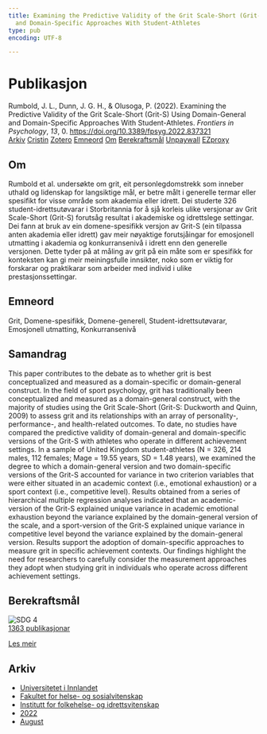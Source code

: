 ```yaml
---
title: Examining the Predictive Validity of the Grit Scale-Short (Grit-S) Using Domain-General
  and Domain-Specific Approaches With Student-Athletes
type: pub
encoding: UTF-8

---
```

<h1>Publikasjon</h1>
<article id="csl-bib-container-DFQ42ML6" class="csl-bib-container">
  <div class="csl-bib-body"> <div class="csl-entry">Rumbold, J. L., Dunn, J. G. H., &#38; Olusoga, P. (2022). Examining the Predictive Validity of the Grit Scale-Short (Grit-S) Using Domain-General and Domain-Specific Approaches With Student-Athletes. <i>Frontiers in Psychology</i>, <i>13</i>, 0. <a href="https://doi.org/10.3389/fpsyg.2022.837321">https://doi.org/10.3389/fpsyg.2022.837321</a></div> </div>
  <div class="csl-bib-buttons">
    <a href="#taxonomy-article-DFQ42ML6" alt="archive" class="csl-bib-button">Arkiv</a>
    <a href="https://app.cristin.no/results/show.jsf?id=2045926" alt="Cristin" class="csl-bib-button">Cristin</a>
    <a href="http://zotero.org/groups/5881554/items/DFQ42ML6" alt="Zotero" class="csl-bib-button">Zotero</a>
    <a href="#keywords-article-DFQ42ML6" alt="keywords" class="csl-bib-button">Emneord</a>
    <a href="#about-article-DFQ42ML6" alt="about_pub" class="csl-bib-button">Om</a>
    <a href="#sdg-article-DFQ42ML6" alt="sdg" class="csl-bib-button">Berekraftsmål</a>
    <a href="https://www.frontiersin.org/articles/10.3389/fpsyg.2022.837321/pdf" alt="Unpaywall" class="csl-bib-button">Unpaywall</a>
    <a href="https://www.frontiersin.org/articles/10.3389/fpsyg.2022.837321/pdf" alt="EZproxy" class="csl-bib-button">EZproxy</a>
  </div>
  <div id="csl-bib-meta-container-DFQ42ML6"></div>
</article>
<div id="csl-bib-meta-DFQ42ML6" class="csl-bib-meta">
  <article id="about-article-DFQ42ML6" class="about_pub-article">
    <h1>Om</h1>
    Rumbold et al. undersøkte om grit, eit personlegdomstrekk som inneber uthald og lidenskap for langsiktige mål, er betre målt i generelle termar eller spesifikt for visse område som akademia eller idrett. Dei studerte 326 student-idrettsutøvarar i Storbritannia for å sjå korleis ulike versjonar av Grit Scale-Short (Grit-S) forutsåg resultat i akademiske og idrettslege settingar. Dei fann at bruk av ein domene-spesifikk versjon av Grit-S (ein tilpassa anten akademia eller idrett) gav meir nøyaktige forutsjåingar for emosjonell utmatting i akademia og konkurransenivå i idrett enn den generelle versjonen. Dette tyder på at måling av grit på ein måte som er spesifikk for konteksten kan gi meir meiningsfulle innsikter, noko som er viktig for forskarar og praktikarar som arbeider med individ i ulike prestasjonssettingar.
  </article>
  <article id="keywords-article-DFQ42ML6" class="keywords-article">
    <h1>Emneord</h1>
    Grit, Domene-spesifikk, Domene-generell, Student-idrettsutøvarar, Emosjonell utmatting, Konkurransenivå
  </article>
  <article id="abstract-article-DFQ42ML6" class="abstract-article">
    <h1>Samandrag</h1>
    This paper contributes to the debate as to whether grit is best conceptualized and measured as a domain-specific or domain-general construct. In the field of sport psychology, grit has traditionally been conceptualized and measured as a domain-general construct, with the majority of studies using the Grit Scale-Short (Grit-S: Duckworth and Quinn, 2009) to assess grit and its relationships with an array of personality-, performance-, and health-related outcomes. To date, no studies have compared the predictive validity of domain-general and domain-specific versions of the Grit-S with athletes who operate in different achievement settings. In a sample of United Kingdom student-athletes (N = 326, 214 males, 112 females; Mage = 19.55 years, SD = 1.48 years), we examined the degree to which a domain-general version and two domain-specific versions of the Grit-S accounted for variance in two criterion variables that were either situated in an academic context (i.e., emotional exhaustion) or a sport context (i.e., competitive level). Results obtained from a series of hierarchical multiple regression analyses indicated that an academic-version of the Grit-S explained unique variance in academic emotional exhaustion beyond the variance explained by the domain-general version of the scale, and a sport-version of the Grit-S explained unique variance in competitive level beyond the variance explained by the domain-general version. Results support the adoption of domain-specific approaches to measure grit in specific achievement contexts. Our findings highlight the need for researchers to carefully consider the measurement approaches they adopt when studying grit in individuals who operate across different achievement settings.
  </article>
  <article id="sdg-article-DFQ42ML6" class="sdg-article">
    <h1>Berekraftsmål</h1>
    <div class="sdg-container"><div id="sdg4" class="sdg">
        <img src="{{< params subfolder >}}images/sdg/sdg04_nn.png" class="image" alt="SDG 4">
        <div class="sdg-overlay">
          <a href="{{< params subfolder >}}nn/archive/?sdg=4#archive" class="sdg-publication-count"><span>1363</span> publikasjonar</a>
          <p><a href="https://fn.no/om-fn/fns-baerekraftsmaal/god-utdanning?lang=nno-NO" class="sdg-read-more">Les meir</a></p>
        </div>
      </div></div>
  </article>
  <article id="taxonomy-article-DFQ42ML6" class="taxonomy-article">
    <h1>Arkiv</h1>
    <ul>
      <li><a href="{{< params subfolder >}}nn/archive/?key=3DCRN523">Universitetet i Innlandet</a></li>
      <li><a href="{{< params subfolder >}}nn/archive/?key=IDKFS3MX">Fakultet for helse- og sosialvitenskap</a></li>
      <li><a href="{{< params subfolder >}}nn/archive/?key=FJXE3Z8X">Institutt for folkehelse- og idrettsvitenskap</a></li>
      <li><a href="{{< params subfolder >}}nn/archive/?key=P2L6JC54">2022</a></li>
      <li><a href="{{< params subfolder >}}nn/archive/?key=GIUHPUM4">August</a></li>
    </ul>
  </article>
</div>

